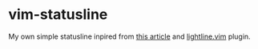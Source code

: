 vim-statusline
==============

My own simple statusline inpired from [this article](https://jip.dev/posts/a-simpler-vim-statusline)
and [lightline.vim](https://github.com/itchyny/lightline.vim) plugin.

